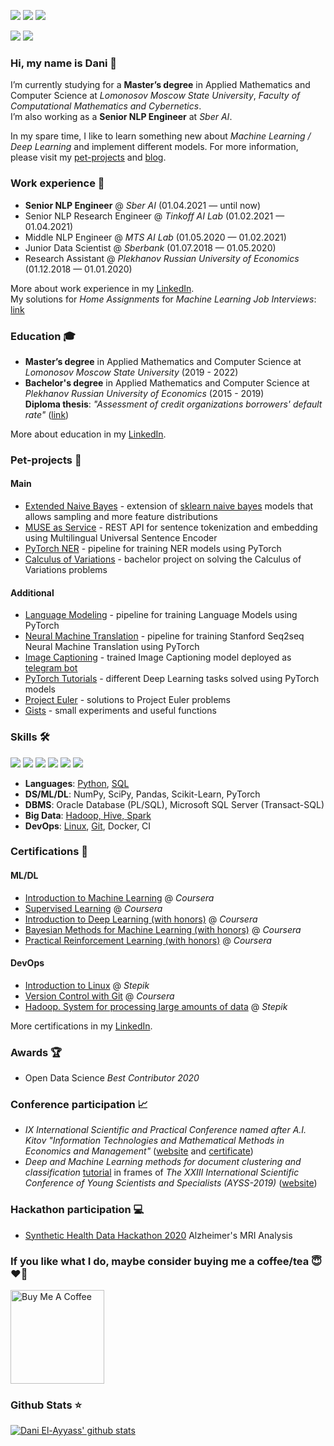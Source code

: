 ![](https://komarev.com/ghpvc/?username=dayyass&color=6aa6f8)
![](https://img.shields.io/github/followers/dayyass?style=social)
![](https://img.shields.io/github/stars/dayyass?style=social)

[![](https://img.shields.io/badge/-Follow-black?style=social&logo=Linkedin)](https://www.linkedin.com/in/dayyass)
[![](https://img.shields.io/twitter/follow/d_ayyass?style=social&label=Follow)](https://twitter.com/d_ayyass)

### Hi, my name is Dani 👋
I’m currently studying for a **Master’s degree** in Applied Mathematics and Computer Science at *Lomonosov Moscow State University*, *Faculty of Computational Mathematics and Cybernetics*.<br>
I’m also working as a **Senior NLP Engineer** at *Sber AI*.

In my spare time, I like to learn something new about *Machine Learning / Deep Learning* and implement different models. For more information, please visit my [pet-projects](https://github.com/dayyass#pet-projects-) and [blog](https://dayyass.github.io).

### Work experience 👔
- **Senior NLP Engineer** @ *Sber AI* (01.04.2021 — until now)
- Senior NLP Research Engineer @ *Tinkoff AI Lab* (01.02.2021 — 01.04.2021)
- Middle NLP Engineer @ *MTS AI Lab* (01.05.2020 — 01.02.2021)
- Junior Data Scientist @ *Sberbank* (01.07.2018 — 01.05.2020)
- Research Assistant @ *Plekhanov Russian University of Economics* (01.12.2018 — 01.01.2020)

More about work experience in my [LinkedIn](https://www.linkedin.com/in/dayyass/).<br>
My solutions for *Home Assignments* for *Machine Learning Job Interviews*: [link](https://github.com/dayyass/ml_interviews)

### Education 🎓
- **Master’s degree** in Applied Mathematics and Computer Science at *Lomonosov Moscow State University* (2019 - 2022)
- **Bachelor's degree** in Applied Mathematics and Computer Science at *Plekhanov Russian University of Economics* (2015 - 2019)<br>
**Diploma thesis**: *"Assessment of credit organizations borrowers' default rate"* ([link](https://github.com/dayyass/bachelor_diploma))

More about education in my [LinkedIn](https://www.linkedin.com/in/dayyass/).

### Pet-projects 🐾
#### Main
- [Extended Naive Bayes](https://github.com/dayyass/extended_naive_bayes) - extension of [sklearn naive bayes](http://scikit-learn.org/stable/modules/naive_bayes.html) models that allows sampling and more feature distributions
- [MUSE as Service](https://github.com/dayyass/muse_as_service) - REST API for sentence tokenization and embedding using Multilingual Universal Sentence Encoder
- [PyTorch NER](https://github.com/dayyass/pytorch_ner) - pipeline for training NER models using PyTorch
- [Calculus of Variations](https://github.com/dayyass/calculus_of_variations) - bachelor project on solving the Calculus of Variations problems
#### Additional
- [Language Modeling](https://github.com/dayyass/language_modeling) - pipeline for training Language Models using PyTorch
- [Neural Machine Translation](https://github.com/dayyass/neural_machine_translation) - pipeline for training Stanford Seq2seq Neural Machine Translation using PyTorch
- [Image Captioning](https://github.com/dayyass/image_captioning) - trained Image Captioning model deployed as [telegram bot](https://t.me/dayyass_image_captioning_bot)
- [PyTorch Tutorials](https://github.com/dayyass/pytorch_tutorials) - different Deep Learning tasks solved using PyTorch models
- [Project Euler](https://github.com/dayyass/project_euler) - solutions to Project Euler problems
- [Gists](https://gist.github.com/dayyass) - small experiments and useful functions

### Skills 🛠️
![](https://img.shields.io/badge/Code-Python-informational?logo=python&logoColor=white&color=6aa6f8)
![](https://img.shields.io/badge/SQL-PostgreSQL-informational?style=flat&logo=postgresql&logoColor=white&color=6aa6f8)
![](https://img.shields.io/badge/OS-Linux-informational?logo=linux&logoColor=white&color=6aa6f8)
![](https://img.shields.io/badge/Shell-Bash-informational?logo=gnu-bash&logoColor=white&color=6aa6f8)
![](https://img.shields.io/badge/VCS-Git-informational?logo=git&logoColor=white&color=6aa6f8)
![](https://img.shields.io/badge/Container-Docker-informational?style=flat&logo=docker&logoColor=white&color=6aa6f8)

- **Languages**: [Python](https://www.coursera.org/account/accomplishments/certificate/NWZB93Q9CXY3), [SQL](https://www.coursera.org/account/accomplishments/certificate/VZE7GT5HHXNZ)
- **DS/ML/DL**:  NumPy, SciPy, Pandas, Scikit-Learn, PyTorch
- **DBMS**:      Oracle Database (PL/SQL), Microsoft SQL Server (Transact-SQL)
- **Big Data**:  [Hadoop, Hive, Spark](https://stepik.org/cert/166893)
- **DevOps**:    [Linux](https://stepik.org/cert/144831), [Git](https://www.coursera.org/account/accomplishments/certificate/8NLLEX6PAFUM), Docker, CI

### Certifications 📜
#### ML/DL
- [Introduction to Machine Learning](https://www.coursera.org/account/accomplishments/certificate/DPLHFXLT94L5) @ *Coursera*
- [Supervised Learning](https://www.coursera.org/account/accomplishments/certificate/AQTVYCMJEHRU) @ *Coursera*
- [Introduction to Deep Learning (with honors)](https://www.coursera.org/account/accomplishments/certificate/D4VMH74AJHHK) @ *Coursera*
- [Bayesian Methods for Machine Learning (with honors)](https://www.coursera.org/account/accomplishments/certificate/5R62SGB3G6GF) @ *Coursera*
- [Practical Reinforcement Learning (with honors)](https://www.coursera.org/account/accomplishments/certificate/AUVVSHZFH7XZ) @ *Coursera*
#### DevOps
- [Introduction to Linux](https://stepik.org/cert/144831) @ *Stepik*
- [Version Control with Git](https://www.coursera.org/account/accomplishments/certificate/8NLLEX6PAFUM) @ *Coursera*
- [Hadoop. System for processing large amounts of data](https://stepik.org/cert/166893) @ *Stepik*

More certifications in my [LinkedIn](https://www.linkedin.com/in/dayyass/).

### Awards 🏆
- Open Data Science *Best Contributor 2020*

### Conference participation 📈
- *IX International Scientific and Practical Conference named after A.I. Kitov "Information Technologies and Mathematical Methods in Economics and Management"* ([website](https://it-mm.rea.ru/eng) and [certificate](https://it-mm.rea.ru/uploads/arhiv/2019/sertificat/299.pdf))
- *Deep and Machine Learning methods for document clustering and classification* [tutorial](https://indico-hlit.jinr.ru/event/146/overview) in frames of *The XXIII International Scientific Conference of Young Scientists and Specialists (AYSS-2019)* ([website](https://indico.jinr.ru/event/756/))

### Hackathon participation 💻
- [Synthetic Health Data Hackathon 2020](https://github.com/dayyass/synthetic_health_data_hackathon_2020) Alzheimer's MRI Analysis

### If you like what I do, maybe consider buying me a coffee/tea 😇❤️‍🔥
<a href="https://www.buymeacoffee.com/dayyass" target="_blank"><img src="https://cdn.buymeacoffee.com/buttons/v2/default-red.png" alt="Buy Me A Coffee" width="150" ></a>

### Github Stats ⭐
[![Dani El-Ayyass' github stats](https://github-readme-stats.vercel.app/api?username=dayyass)](https://github.com/anuraghazra/github-readme-stats)
